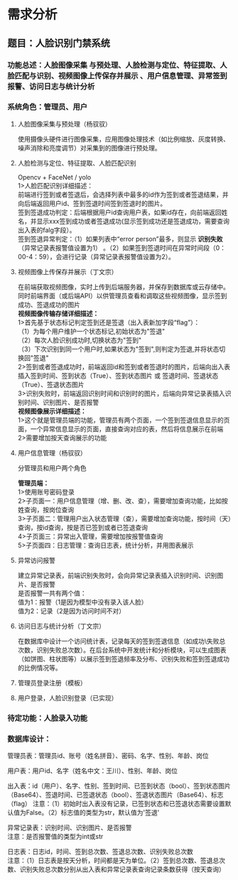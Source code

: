 # 需求分析

## 题目：人脸识别门禁系统

### 功能总述：人脸图像采集 与预处理、人脸检测与定位、特征提取、人脸匹配与识别、视频图像上传保存并展示 、用户信息管理、异常签到报警、访问日志与统计分析

### 系统角色：管理员、用户

1. 人脸图像采集与预处理（杨驭驭）

   使用摄像头硬件进行图像采集，应用图像处理技术（如比例缩放、灰度转换、噪声消除和亮度调节）对采集到的图像进行预处理。

2. 人脸检测与定位、特征提取、人脸匹配识别

   Opencv + FaceNet / yolo\
   1>人脸匹配识别详细描述：\
   前端进行签到或者签退后，会选择列表中最多的id作为签到或者签退结果，并向后端返回用户id、签到签退时间签到签退时的图片。\
   签到签退成功判定：后端根据用户id查询用户表，如果id存在，向前端返回姓名，并显示xxx签到成功或者签退成功(显示签到成功还是签退成功，需要查询出入表的falg字段）。\
   签到签退异常判定：（1）如果列表中“error person”最多，则显示 **识别失败**（异常记录表报警值设置为1） 。（2）如果签到签退时间在异常时间段（0：00-4：59），会进行记录（异常记录表报警值设置为2）。

3. 视频图像上传保存并展示（丁文宗）

   在前端获取视频图像，实时上传到后端服务器，并保存到数据库或云存储中。同时前端界面（或后端API）以供管理员查看和调取这些视频图像，显示签到成功、签退成功的图片\
    **视频图像传输存储详细描述：** \
   1>首先基于状态标记判定签到还是签退（出入表新加字段“flag”）：\
   （1）为每个用户维护一个状态标记,初始状态为"签退"\
   （2）每次人脸识别成功时,切换状态为"签到"\
   （3）下次识别到同一个用户时,如果状态为"签到",则判定为签退,并将状态切换回"签退"\
   2>签到或者签退成功时，前端返回id和签到或者签退时的图片，后端向出入表插入签到时间、签到状态（True）、签到状态图片 或 签退时间、签退状态（True）、签退状态图片\
   3>识别失败时，前端返回识别时间和识别时的图片，后端向异常记录表插入识别时间、识别图片、是否报警\
    **视频图像展示详细描述：** \
   1>这个就是管理员端的功能，管理员有两个页面，一个签到签退信息显示的页面，一个异常信息显示的页面，直接查询对应的表，然后将信息展示在前端\
   2>需要增加按天查询展示的功能
4. 用户信息管理（杨驭驭）

   分管理员和用户两个角色

    **管理员端：** \
   1>使用账号密码登录\
   2>子页面一：用户信息管理（增、删、改、查），需要增加查询功能，比如按姓查询，按岗位查询\
   3>子页面二：管理用户出入状态管理（查），需要增加查询功能，按时间（天）查询，按id查询，按是否已签到或者已签退查询\
   4>子页面三：异常出入管理，需要增加按报警值查询\
   5>子页面四：日志管理：查询日志表，统计分析，并用图表展示


5. 异常访问报警

   建立异常记录表，前端识别失败时，会向异常记录表插入识别时间、识别图片、是否报警\
   是否报警一共有两个值：\
   值为1：报警（1是因为模型中没有录入该人脸）\
   值为2：记录（2是因为访问时间不对）

6. 访问日志与统计分析（丁文宗）

   在数据库中设计一个访问统计表，记录每天的签到签退信息（如成功\失败总次数，识别失败总次数）。在后台系统中开发统计和分析模块，可以生成图表（如饼图、柱状图等）以展示签到签退频率及分布、识别失败和签到签退成功的比例情况等。

7. 管理员登录注册（模板）
8. 用户登录，人脸识别登录（已实现）

### 待定功能：人脸录入功能
   

### 数据库设计：

管理员表：管理员id、账号（姓名拼音）、密码、名字、性别、年龄、岗位 

用户表：用户id、名字（姓名中文：王川）、性别、年龄、岗位

出入表：id（用户）、名字、性别、签到时间、已签到状态（bool）、签到状态图片（Base64）、签退时间、已签退状态（bool）、签退状态图片（Base64）、标志（flag）
注意：（1）初始时出入表没有记录，已签到状态和已签退状态需要设置默认值为False。（2）标志值的类型为str，默认值为'签退'

异常记录表：识别时间、识别图片、是否报警\
注意：是否报警值的类型为int或str

日志表：日志id，时间、签到总次数、签退总次数、识别失败总次数\
注意：（1）日志表是按天分析，时间都是天为单位。（2）签到总次数、签退总次数、识别失败总次数分别从出入表和异常记录表查询记录条数获得（按天查询）




